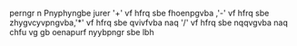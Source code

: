 perngr n Pnyphyngbe jurer '+' vf hfrq sbe fhoenpgvba ,'-' vf hfrq sbe zhygvcyvpngvba,'*' vf hfrq sbe qvivfvba naq '/' vf hfrq sbe nqqvgvba naq chfu vg gb oenapurf nyybpngr sbe lbh
